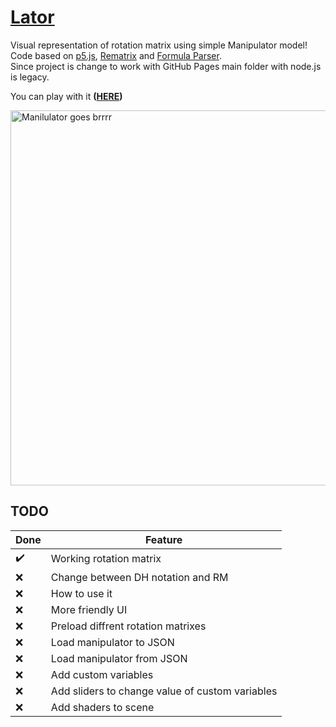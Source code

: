 # [Lator](https://cvaniak.github.io/Lator/public/)
Visual representation of rotation matrix using simple Manipulator model!
Code based on [p5.js](https://p5js.org), [Rematrix](https://github.com/jlmakes/rematrix) and [Formula Parser](https://github.com/handsontable/formula-parser).  
Since project is change to work with GitHub Pages main folder with node.js is legacy.

You can play with it **([HERE](https://cvaniak.github.io/Lator/public/))**

<p align="left">
  <img src="https://github.com/Cvaniak//Lator/Images/Rotating.gif" width="600" title="Manilulator goes brrrr">
</p>

## TODO

| Done | Feature |
| ------ | ------ |
| :heavy_check_mark: |  Working rotation matrix |
| :x: |  Change between DH notation and RM |
| :x: |  How to use it |
| :x: |  More friendly UI |
| :x: |  Preload diffrent rotation matrixes |
| :x: |  Load manipulator to JSON |
| :x: |  Load manipulator from JSON |
| :x: |  Add custom variables |
| :x: |  Add sliders to change value of custom variables |
| :x: |  Add shaders to scene |
